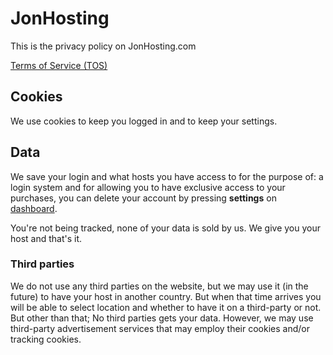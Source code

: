 JonHosting
==========

This is the privacy policy on JonHosting.com

[Terms of Service (TOS)](https://jonhosting.com/legal/TOS.html)  

Cookies
-------

We use cookies to keep you logged in and to keep your settings.

Data
----

We save your login and what hosts you have access to for the purpose of: a login system and for allowing you to have exclusive access to your purchases, you can delete your account by pressing **settings** on [dashboard](https://jonhosting.com/dashboard).

You're not being tracked, none of your data is sold by us. We give you your host and that's it.  

### Third parties

We do not use any third parties on the website, but we may use it (in the future) to have your host in another country. But when that time arrives you will be able to select location and whether to have it on a third-party or not. But other than that; No third parties gets your data. However, we may use third-party advertisement services that may employ their cookies and/or tracking cookies.